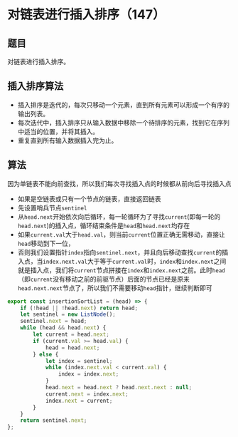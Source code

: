 # 对链表进行插入排序（147）

## 题目

对链表进行插入排序。

## 插入排序算法

- 插入排序是迭代的，每次只移动一个元素，直到所有元素可以形成一个有序的输出列表。
- 每次迭代中，插入排序只从输入数据中移除一个待排序的元素，找到它在序列中适当的位置，并将其插入。
- 重复直到所有输入数据插入完为止。

## 算法

因为单链表不能向前查找，所以我们每次寻找插入点的时候都从前向后寻找插入点

- 如果是空链表或只有一个节点的链表，直接返回链表
- 先设置哨兵节点`sentinel`
- 从`head.next`开始依次向后循环，每一轮循环为了寻找`current`(即每一轮的`head.next`)的插入点，循环结束条件是`head`和`head.next`均存在
- 如果`current.val`大于`head.val`，则当前`current`位置正确无需移动，直接让`head`移动到下一位，
- 否则我们设置指针`index`指向`sentinel.next`，并且向后移动查找`current`的插入点，当`index.next.val`大于等于`current.val`时，`index`和`index.next`之间就是插入点，我们将`current`节点拼接在`index`和`index.next`之前。此时`head`（即`current`没有移动之前的前驱节点）后面的节点已经是原来`head.next.next`节点了，所以我们不需要移动`head`指针，继续判断即可

```js
export const insertionSortList = (head) => {
	if (!head || !head.next) return head;
	let sentinel = new ListNode();
	sentinel.next = head;
	while (head && head.next) {
		let current = head.next;
		if (current.val >= head.val) {
			head = head.next;
		} else {
			let index = sentinel;
			while (index.next.val < current.val) {
				index = index.next;
			}
			head.next = head.next ? head.next.next : null;
			current.next = index.next;
			index.next = current;
		}
	}
	return sentinel.next;
};
```